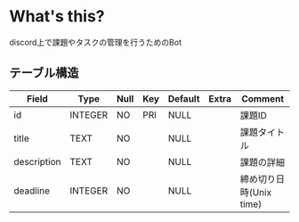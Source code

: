# What's this?
discord上で課題やタスクの管理を行うためのBot

## テーブル構造
| Field       | Type    | Null | Key | Default | Extra | Comment           |
|-------------|---------|------|-----|---------|-------|-------------------|
| id          | INTEGER | NO   | PRI | NULL    |       | 課題ID              |
| title       | TEXT    | NO   |     | NULL    |       | 課題タイトル            |
| description | TEXT    | NO   |     | NULL    |       | 課題の詳細             |
| deadline    | INTEGER | NO   |     | NULL    |       | 締め切り日時(Unix time) |